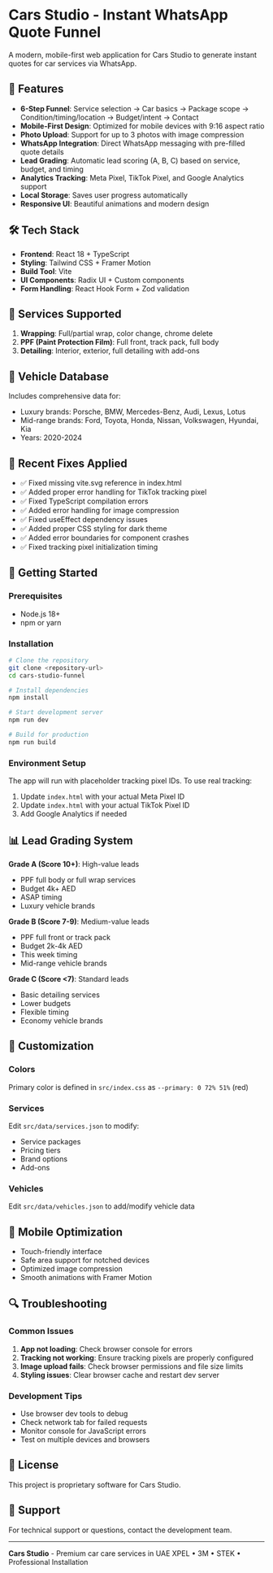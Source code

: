 # Cars Studio - Instant WhatsApp Quote Funnel

A modern, mobile-first web application for Cars Studio to generate instant quotes for car services via WhatsApp.

## 🚀 Features

- **6-Step Funnel**: Service selection → Car basics → Package scope → Condition/timing/location → Budget/intent → Contact
- **Mobile-First Design**: Optimized for mobile devices with 9:16 aspect ratio
- **Photo Upload**: Support for up to 3 photos with image compression
- **WhatsApp Integration**: Direct WhatsApp messaging with pre-filled quote details
- **Lead Grading**: Automatic lead scoring (A, B, C) based on service, budget, and timing
- **Analytics Tracking**: Meta Pixel, TikTok Pixel, and Google Analytics support
- **Local Storage**: Saves user progress automatically
- **Responsive UI**: Beautiful animations and modern design
  
## 🛠️ Tech Stack

- **Frontend**: React 18 + TypeScript
- **Styling**: Tailwind CSS + Framer Motion
- **Build Tool**: Vite
- **UI Components**: Radix UI + Custom components
- **Form Handling**: React Hook Form + Zod validation

## 📱 Services Supported

1. **Wrapping**: Full/partial wrap, color change, chrome delete
2. **PPF (Paint Protection Film)**: Full front, track pack, full body
3. **Detailing**: Interior, exterior, full detailing with add-ons

## 🚗 Vehicle Database

Includes comprehensive data for:
- Luxury brands: Porsche, BMW, Mercedes-Benz, Audi, Lexus, Lotus
- Mid-range brands: Ford, Toyota, Honda, Nissan, Volkswagen, Hyundai, Kia
- Years: 2020-2024

## 🔧 Recent Fixes Applied

- ✅ Fixed missing vite.svg reference in index.html
- ✅ Added proper error handling for TikTok tracking pixel
- ✅ Fixed TypeScript compilation errors
- ✅ Added error handling for image compression
- ✅ Fixed useEffect dependency issues
- ✅ Added proper CSS styling for dark theme
- ✅ Added error boundaries for component crashes
- ✅ Fixed tracking pixel initialization timing

## 🚀 Getting Started

### Prerequisites
- Node.js 18+ 
- npm or yarn

### Installation
```bash
# Clone the repository
git clone <repository-url>
cd cars-studio-funnel

# Install dependencies
npm install

# Start development server
npm run dev

# Build for production
npm run build
```

### Environment Setup
The app will run with placeholder tracking pixel IDs. To use real tracking:

1. Update `index.html` with your actual Meta Pixel ID
2. Update `index.html` with your actual TikTok Pixel ID
3. Add Google Analytics if needed

## 📊 Lead Grading System

**Grade A (Score 10+)**: High-value leads
- PPF full body or full wrap services
- Budget 4k+ AED
- ASAP timing
- Luxury vehicle brands

**Grade B (Score 7-9)**: Medium-value leads
- PPF full front or track pack
- Budget 2k-4k AED
- This week timing
- Mid-range vehicle brands

**Grade C (Score <7)**: Standard leads
- Basic detailing services
- Lower budgets
- Flexible timing
- Economy vehicle brands

## 🎨 Customization

### Colors
Primary color is defined in `src/index.css` as `--primary: 0 72% 51%` (red)

### Services
Edit `src/data/services.json` to modify:
- Service packages
- Pricing tiers
- Brand options
- Add-ons

### Vehicles
Edit `src/data/vehicles.json` to add/modify vehicle data

## 📱 Mobile Optimization

- Touch-friendly interface
- Safe area support for notched devices
- Optimized image compression
- Smooth animations with Framer Motion

## 🔍 Troubleshooting

### Common Issues
1. **App not loading**: Check browser console for errors
2. **Tracking not working**: Ensure tracking pixels are properly configured
3. **Image upload fails**: Check browser permissions and file size limits
4. **Styling issues**: Clear browser cache and restart dev server

### Development Tips
- Use browser dev tools to debug
- Check network tab for failed requests
- Monitor console for JavaScript errors
- Test on multiple devices and browsers

## 📄 License

This project is proprietary software for Cars Studio.

## 🤝 Support

For technical support or questions, contact the development team.

---

**Cars Studio** - Premium car care services in UAE
XPEL • 3M • STEK • Professional Installation
